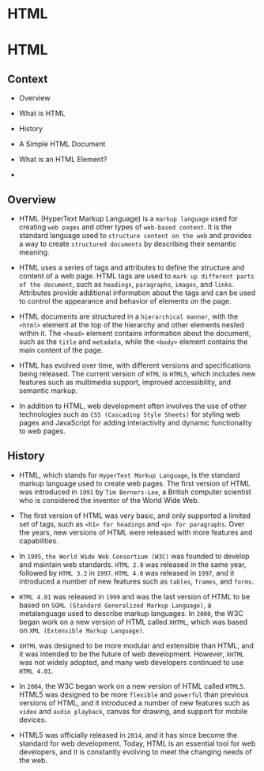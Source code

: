 # HTML

# HTML

##  Context

 - Overview
  
 - What is HTML
  
 - History
  
 - A Simple HTML Document
  
 - What is an HTML Element?

  -


## Overview

- HTML (HyperText Markup Language) is a `markup language` used for creating `web pages` and other types of `web-based content`. It is the standard language used to `structure content on the web` and provides a way to create `structured documents` by describing their semantic meaning.

- HTML uses a series of tags and attributes to define the structure and content of a web page. HTML tags are used to `mark up different parts of the document`, such as `headings`, `paragraphs`, `images`, and `links`. Attributes provide additional information about the tags and can be used to control the appearance and behavior of elements on the page.

- HTML documents are structured in a `hierarchical manner`, with the `<html>` element at the top of the hierarchy and other elements nested within it. The `<head>` element contains information about the document, such as the `title` and `metadata`, while the `<body>` element contains the main content of the page.

- HTML has evolved over time, with different versions and specifications being released. The current version of `HTML` is `HTML5`, which includes new features such as multimedia support, improved accessibility, and semantic markup.

- In addition to HTML, web development often involves the use of other technologies such as `CSS (Cascading Style Sheets)` for styling web pages and JavaScript for adding interactivity and dynamic functionality to web pages.


## History

- HTML, which stands for `HyperText Markup Language`, is the standard markup language used to create web pages. The first version of HTML was introduced in `1991` by `Tim Berners-Lee`, a British computer scientist who is considered the inventor of the World Wide Web.

- The first version of HTML was very basic, and only supported a limited set of tags, such as `<h1> for headings` and `<p> for paragraphs`. Over the years, new versions of HTML were released with more features and capabilities.

- In `1995`, `the World Wide Web Consortium (W3C)` was founded to develop and maintain web standards. `HTML 2.0` was released in the same year, followed by `HTML 3.2` in `1997`. `HTML 4.0` was released in `1997`, and it introduced a number of new features such as `tables`, `frames`, and `forms`.

- `HTML 4.01` was released in `1999` and was the last version of HTML to be based on `SGML (Standard Generalized Markup Language)`, a metalanguage used to describe markup languages. In `2000`, the W3C began work on a new version of HTML called `XHTML`, which was based on `XML (Extensible Markup Language)`.

- `XHTML` was designed to be more modular and extensible than HTML, and it was intended to be the future of web development. However, `XHTML` was not widely adopted, and many web developers continued to use `HTML 4.01`.

- In `2004`, the W3C began work on a new version of HTML called `HTML5`. HTML5 was designed to be more `flexible` and `powerful` than previous versions of HTML, and it introduced a number of new features such as `video` and `audio playback`, canvas for drawing, and support for mobile devices.

- HTML5 was officially released in `2014`, and it has since become the standard for web development. Today, HTML is an essential tool for web developers, and it is constantly evolving to meet the changing needs of the web. 










